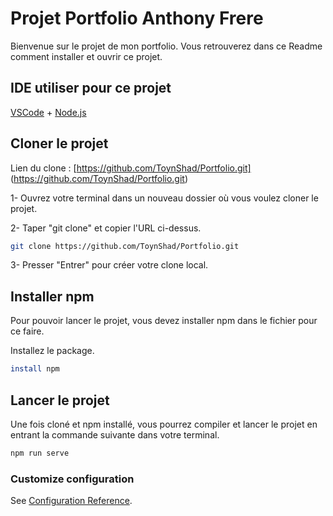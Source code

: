 # Projet Portfolio Anthony Frere

Bienvenue sur le projet de mon portfolio.
Vous retrouverez dans ce Readme comment installer et ouvrir ce projet.

## IDE utiliser pour ce projet

[VSCode](https://code.visualstudio.com/) + [Node.js](https://nodejs.org/)

## Cloner le projet 

Lien du clone : [https://github.com/ToynShad/Portfolio.git]
(https://github.com/ToynShad/Portfolio.git)

1- Ouvrez votre terminal dans un nouveau dossier où vous voulez cloner le projet.

2- Taper "git clone" et copier l'URL ci-dessus.
```sh
git clone https://github.com/ToynShad/Portfolio.git
```
3- Presser "Entrer" pour créer votre clone local.

## Installer npm 

Pour pouvoir lancer le projet, vous devez installer npm dans le fichier pour ce faire.

Installez le package.
```sh
install npm
```

## Lancer le projet

Une fois cloné et npm installé, vous pourrez compiler et lancer le projet en entrant la commande suivante dans votre terminal.

```sh
npm run serve
```

### Customize configuration
See [Configuration Reference](https://cli.vuejs.org/config/).
